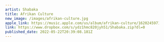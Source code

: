 ```yaml
---
artist: Shabaka
title: Afrikan Culture
new_image: /images/afrikan-culture.jpg
apple_link: https://music.apple.com/us/album/afrikan-culture/1620245971
link: https://www.dropbox.com/s/ydz1hmc820jyh51/Shabaka.zip?dl=0
published_date: 2022-05-22T20:39:08.181Z
---
```

